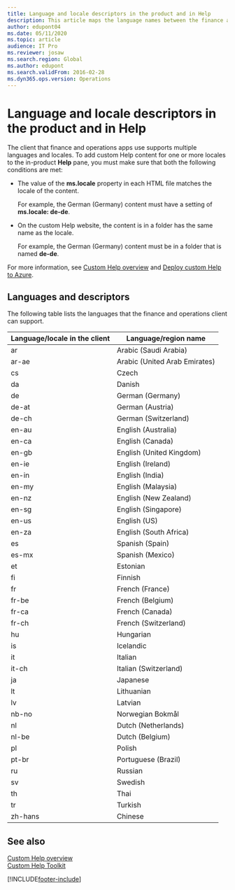```yaml
---
title: Language and locale descriptors in the product and in Help
description: This article maps the language names between the finance and operations client and the GitHub repos that contain translated Microsoft Help content.
author: edupont04
ms.date: 05/11/2020
ms.topic: article
audience: IT Pro
ms.reviewer: josaw
ms.search.region: Global
ms.author: edupont
ms.search.validFrom: 2016-02-28
ms.dyn365.ops.version: Operations
---
```


# Language and locale descriptors in the product and in Help

The client that finance and operations apps use supports multiple languages and locales. To add custom Help content for one or more locales to the in-product **Help** pane, you must make sure that both the following conditions are met:

- The value of the **ms.locale** property in each HTML file matches the locale of the content.

    For example, the German (Germany) content must have a setting of **ms.locale: de-de**.

- On the custom Help website, the content is in a folder has the same name as the locale.

    For example, the German (Germany) content must be in a folder that is named **de-de**.

For more information, see [Custom Help overview](custom-help-overview.md) and [Deploy custom Help to Azure](walkthrough-help-azure.md).

## Languages and descriptors

The following table lists the languages that the finance and operations client can support.

<!--Removing the link to the repo changed the purpose of this section, so I redid the intro sentence. Hope it makes sense.-->

| Language/locale in the client | Language/region name |
|-------------------------------|----------------------|
| ar | Arabic (Saudi Arabia) | 
| ar-ae | Arabic (United Arab Emirates) |
| cs | Czech | 
| da | Danish | 
| de | German (Germany) |
| de-at | German (Austria) |
| de-ch | German (Switzerland) |
| en-au | English (Australia) |
| en-ca | English (Canada) | 
| en-gb | English (United Kingdom) |
| en-ie | English (Ireland) |
| en-in | English (India) |
| en-my | English (Malaysia) |
| en-nz | English (New Zealand) |
| en-sg | English (Singapore) |
| en-us | English (US) |
| en-za | English (South Africa) |
| es | Spanish (Spain) |
| es-mx | Spanish (Mexico) |
| et | Estonian |
| fi | Finnish |
| fr | French (France) |
| fr-be | French (Belgium) |
| fr-ca | French (Canada) |
| fr-ch | French (Switzerland) |
| hu | Hungarian |
| is | Icelandic |
| it | Italian |
| it-ch | Italian (Switzerland) |
| ja | Japanese |
| lt | Lithuanian |
| lv | Latvian |
| nb-no | Norwegian Bokmål |
| nl | Dutch (Netherlands) |
| nl-be | Dutch (Belgium) |
| pl | Polish |
| pt-br | Portuguese (Brazil) |
| ru | Russian |
| sv | Swedish |
| th | Thai |
| tr | Turkish |
| zh-hans | Chinese |

## See also

[Custom Help overview](custom-help-overview.md)  
[Custom Help Toolkit](custom-help-toolkit.md)


[!INCLUDE[footer-include](../../../includes/footer-banner.md)]
